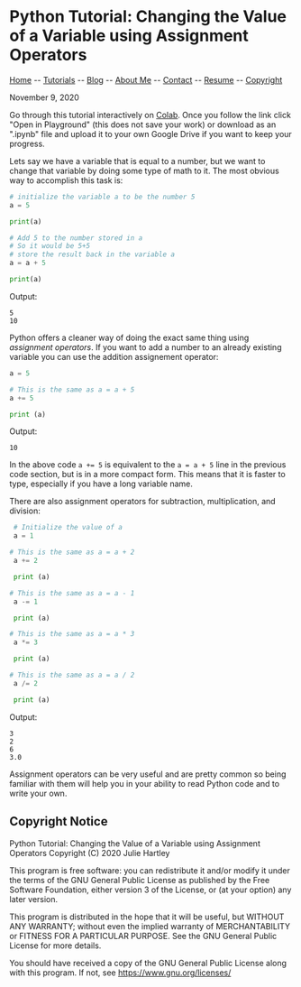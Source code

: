 # Python Tutorial: Changing the Value of a Variable using Assignment Operators

[Home](../../README.md) -- [Tutorials](../../Tutorials/README.md) -- [Blog](../../Blog/README.md) -- [About Me](../../aboutme.md) -- [Contact](../../contactme.md) -- [Resume](../../Resume.pdf) -- [Copyright](../../copyright.md)

November 9, 2020

Go through this tutorial interactively on [Colab](https://colab.research.google.com/drive/1bC4FSL3vaDw7dOX1kM0MRrNYBE0hG7PE?usp=sharing).  Once you follow the link click "Open in Playground" (this does not save your work) or download as an ".ipynb" file and upload it to your own Google Drive if you want to keep your progress.

Lets say we have a variable that is equal to a number, but we want to change that variable by doing some type of math to it. The most obvious way to accomplish this task is:

``` python
# initialize the variable a to be the number 5
a = 5

print(a)

# Add 5 to the number stored in a 
# So it would be 5+5
# store the result back in the variable a
a = a + 5

print(a)
```

Output:
```
5
10
```
Python offers a cleaner way of doing the exact same thing using _assignment operators_.  If you want to add a number to an already existing variable you can use the addition assignement operator:

``` python
a = 5

# This is the same as a = a + 5
a += 5

print (a)
```

Output:
```
10
```

In the above code `a += 5` is equivalent to the `a = a + 5` line in the previous code section, but is in a more compact form.  This means that it is faster to type, especially if you have a long variable name.

There are also assignment operators for subtraction, multiplication, and division:

``` python
 # Initialize the value of a
 a = 1

# This is the same as a = a + 2
 a += 2

 print (a)

# This is the same as a = a - 1
 a -= 1

 print (a)

# This is the same as a = a * 3
 a *= 3

 print (a)

# This is the same as a = a / 2
 a /= 2

 print (a)
```

Output:
```
3
2
6
3.0
```

Assignment operators can be very useful and are pretty common so being familiar with them will help you in your ability to read Python code and to write your own.

## Copyright Notice
Python Tutorial: Changing the Value of a Variable using Assignment Operators
Copyright (C) 2020  Julie Hartley

This program is free software: you can redistribute it and/or modify
it under the terms of the GNU General Public License as published by
the Free Software Foundation, either version 3 of the License, or
(at your option) any later version.

This program is distributed in the hope that it will be useful,
but WITHOUT ANY WARRANTY; without even the implied warranty of
MERCHANTABILITY or FITNESS FOR A PARTICULAR PURPOSE.  See the
GNU General Public License for more details.

You should have received a copy of the GNU General Public License
along with this program.  If not, see <https://www.gnu.org/licenses/>
